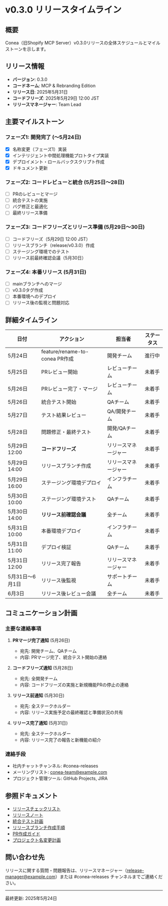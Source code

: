 # v0.3.0 リリースタイムライン

## 概要

Conea（旧Shopify MCP Server）v0.3.0リリースの全体スケジュールとマイルストーンを示します。

## リリース情報

- **バージョン**: 0.3.0
- **コードネーム**: MCP & Rebranding Edition
- **リリース日**: 2025年5月31日
- **コードフリーズ**: 2025年5月29日 12:00 JST
- **リリースマネージャー**: Team Lead

## 主要マイルストーン

### フェーズ1: 開発完了 (〜5月24日)

- [x] 名称変更（フェーズ1）実装
- [x] インテリジェント中間処理機能プロトタイプ実装
- [x] デプロイメント・ロールバックスクリプト作成
- [x] ドキュメント更新

### フェーズ2: コードレビューと統合 (5月25日〜28日)

- [ ] PRのレビューとマージ
- [ ] 統合テストの実施
- [ ] バグ修正と最適化
- [ ] 最終リリース準備

### フェーズ3: コードフリーズとリリース準備 (5月29日〜30日)

- [ ] コードフリーズ（5月29日 12:00 JST）
- [ ] リリースブランチ（release/v0.3.0）作成
- [ ] ステージング環境でのテスト
- [ ] リリース前最終確認会議（5月30日）

### フェーズ4: 本番リリース (5月31日)

- [ ] mainブランチへのマージ
- [ ] v0.3.0タグ作成
- [ ] 本番環境へのデプロイ
- [ ] リリース後の監視と問題対応

## 詳細タイムライン

| 日付 | アクション | 担当者 | ステータス |
|-----|----------|--------|---------|
| 5月24日 | feature/rename-to-conea PR作成 | 開発チーム | 進行中 |
| 5月25日 | PRレビュー開始 | レビューチーム | 未着手 |
| 5月26日 | PRレビュー完了・マージ | レビューチーム | 未着手 |
| 5月26日 | 統合テスト開始 | QAチーム | 未着手 |
| 5月27日 | テスト結果レビュー | QA/開発チーム | 未着手 |
| 5月28日 | 問題修正・最終テスト | 開発/QAチーム | 未着手 |
| 5月29日 12:00 | **コードフリーズ** | リリースマネージャー | 未着手 |
| 5月29日 14:00 | リリースブランチ作成 | リリースマネージャー | 未着手 |
| 5月29日 16:00 | ステージング環境デプロイ | インフラチーム | 未着手 |
| 5月30日 10:00 | ステージング環境テスト | QAチーム | 未着手 |
| 5月30日 14:00 | **リリース前確認会議** | 全チーム | 未着手 |
| 5月31日 10:00 | 本番環境デプロイ | インフラチーム | 未着手 |
| 5月31日 11:00 | デプロイ検証 | QAチーム | 未着手 |
| 5月31日 12:00 | リリース完了報告 | リリースマネージャー | 未着手 |
| 5月31日〜6月1日 | リリース後監視 | サポートチーム | 未着手 |
| 6月3日 | リリース後レビュー会議 | 全チーム | 未着手 |

## コミュニケーション計画

### 主要な連絡事項

1. **PRマージ完了通知** (5月26日)
   - 宛先: 開発チーム、QAチーム
   - 内容: PRマージ完了、統合テスト開始の連絡

2. **コードフリーズ通知** (5月28日)
   - 宛先: 全開発チーム
   - 内容: コードフリーズの実施と新規機能PRの停止の連絡

3. **リリース前通知** (5月30日)
   - 宛先: 全ステークホルダー
   - 内容: リリース実施予定の最終確認と準備状況の共有

4. **リリース完了通知** (5月31日)
   - 宛先: 全ステークホルダー
   - 内容: リリース完了の報告と新機能の紹介

### 連絡手段

- 社内チャットチャンネル: #conea-releases
- メーリングリスト: conea-team@example.com
- プロジェクト管理ツール: GitHub Projects, JIRA

## 参照ドキュメント

- [リリースチェックリスト](./RELEASE-CHECKLIST-v0.3.0.md)
- [リリースノート](./RELEASE-NOTES-v0.3.0.md)
- [統合テスト計画](./INTEGRATION_TEST_PLAN.md)
- [リリースブランチ作成手順](./RELEASE_BRANCH_CREATION.md)
- [PR作成ガイド](./PR_CREATION_GUIDE.md)
- [プロジェクト名変更計画](./docs/RENAME_MIGRATION.md)

## 問い合わせ先

リリースに関する質問・問題報告は、リリースマネージャー（release-manager@example.com）または #conea-releases チャンネルまでご連絡ください。

---

最終更新: 2025年5月24日